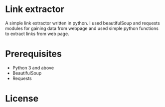 # Link extractor

A simple link extractor written in python. I used beautifulSoup and requests modules for gaining data from webpage and used simple python functions to extract links from web page.

# Prerequisites
- Python 3 and above
- BeautifulSoup
- Requests

# License 
